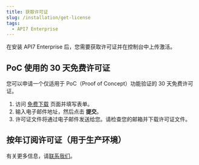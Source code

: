 ```yaml
---
title: 获取许可证
slug: /installation/get-license
tags:
  - API7 Enterprise
---
```


在安装 API7 Enterprise 后，您需要获取许可证并在控制台中上传激活。

## PoC 使用的 30 天免费许可证

您可以申请一个仅适用于 PoC（Proof of Concept）功能验证的 30 天免费许可证。

1. 访问 [免费下载](https://api7.ai/try?product=enterprise) 页面并填写表单。
2. 输入电子邮件地址，然后点击 **提交**。
3. 许可证文件将通过电子邮件发送给您。请检查您的邮箱并下载许可证文件。

## 按年订阅许可证（用于生产环境）

有关更多信息，请[联系我们](https://api7.ai/contact)。

